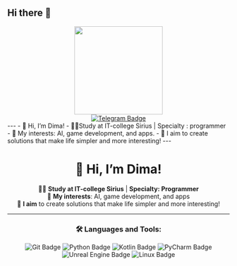## Hi there 👋

<div id="header" align="center">
  <img src="https://i.giphy.com/media/v1.Y2lkPTc5MGI3NjExemQ5YzVzdzM5YWxndDl2eG9yYmhveTdnZnVneXl0MGtkbnJubzBraSZlcD12MV9pbnRlcm5hbF9naWZfYnlfaWQmY3Q9Zw/bJ4TVNYNUympPgcpem/giphy.gif" width="200"/>
</div>
<div id="badges" align="center">
  <a href="https://t.me/about_me_dn/6">
    <img src="https://img.shields.io/badge/Telegram-2CA5E0?style=flat-square&logo=telegram&logoColor=white" alt="Telegram Badge"/>
  </a>
</div>
---
- 👋 Hi, I’m Dima!  
- 👨‍💻Study at  IT-college Sirius | Specialty : programmer
- 🚀 My interests: AI, game development, and apps. 
- 🎯 I aim to create solutions that make life simpler and more interesting!
---
<div align="center">

# 👋 Hi, I’m Dima!  
👨‍💻 **Study at IT-college Sirius** | **Specialty: Programmer**  
🚀 **My interests**: AI, game development, and apps  
🎯 **I aim** to create solutions that make life simpler and more interesting!

---

### :hammer_and_wrench: Languages and Tools:
<div>
  <img src="https://img.shields.io/badge/Git-F05032?style=for-the-badge&logo=git&logoColor=white" alt="Git Badge"/>
  <img src="https://img.shields.io/badge/Python-3776AB?style=for-the-badge&logo=python&logoColor=white" alt="Python Badge"/>
  <img src="https://img.shields.io/badge/Kotlin-0095D5?style=for-the-badge&logo=kotlin&logoColor=white" alt="Kotlin Badge"/>
  <img src="https://img.shields.io/badge/PyCharm-000000?style=for-the-badge&logo=pycharm&logoColor=white" alt="PyCharm Badge"/>
  <img src="https://img.shields.io/badge/Unreal_Engine-0E1128?style=for-the-badge&logo=unreal-engine&logoColor=white" alt="Unreal Engine Badge"/>
  <img src="https://img.shields.io/badge/Linux-FCC624?style=for-the-badge&logo=linux&logoColor=black" alt="Linux Badge"/>
</div>

</div>


